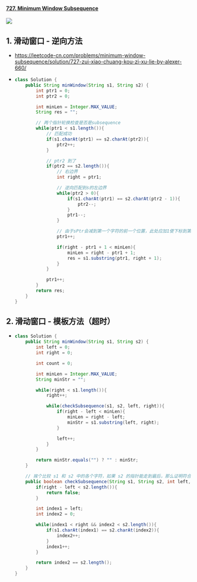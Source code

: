 #### [727. Minimum Window Subsequence](https://leetcode-cn.com/problems/minimum-window-subsequence/)

![](https://raw.githubusercontent.com/TWDH/Leetcode-From-Zero/pictures/img/image-20220315214053088.png)

## 1. 滑动窗口 - 逆向方法

- https://leetcode-cn.com/problems/minimum-window-subsequence/solution/727-zui-xiao-chuang-kou-zi-xu-lie-by-alexer-660/

- ```java
  class Solution {
      public String minWindow(String s1, String s2) {
          int ptr1 = 0;
          int ptr2 = 0;
  
          int minLen = Integer.MAX_VALUE;
          String res = "";
  
          // 两个指针轮换检查是否是subsequence
          while(ptr1 < s1.length()){
              // 匹配成功
              if(s1.charAt(ptr1) == s2.charAt(ptr2)){
                  ptr2++;
              }
  
              // ptr2 到了
              if(ptr2 == s2.length()){
                  // 右边界
                  int right = ptr1;
  
                  // 逆向匹配到s的左边界
                  while(ptr2 > 0){
                      if(s1.charAt(ptr1) == s2.charAt(ptr2 - 1)){
                          ptr2--;
                      }
                      ptr1--;
                  }
  
                  // 由于sPtr会减到第一个字符的前一个位置，此处应加1使下标到第一个字符
                  ptr1++;
  
                  if(right - ptr1 + 1 < minLen){
                      minLen = right - ptr1 + 1;
                      res = s1.substring(ptr1, right + 1);
                  }
              }
  
              ptr1++;
          }
          return res;
      }
  }
  ```

## 2. 滑动窗口 - 模板方法（超时）

- ```java
  class Solution {
      public String minWindow(String s1, String s2) {
          int left = 0;
          int right = 0;
  
          int count = 0;
  
          int minLen = Integer.MAX_VALUE;
          String minStr = "";
  
          while(right < s1.length()){
              right++;
  
              while(checkSubsequence(s1, s2, left, right)){
                  if(right - left < minLen){
                      minLen = right - left;
                      minStr = s1.substring(left, right);
                  }
  
                  left++;
              }
          }
  
          return minStr.equals("") ? "" : minStr;
      }
  
      // 挨个比较 s1 和 s2 中的各个字符，如果 s2 的指针能走到最后，那么证明符合 subsequence
      public boolean checkSubsequence(String s1, String s2, int left, int right){
          if(right - left < s2.length()){
              return false;
          }
  
          int index1 = left;
          int index2 = 0;
  
          while(index1 < right && index2 < s2.length()){
              if(s1.charAt(index1) == s2.charAt(index2)){
                  index2++;
              }
              index1++;
          }
  
          return index2 == s2.length();
      }
  }
  ```

